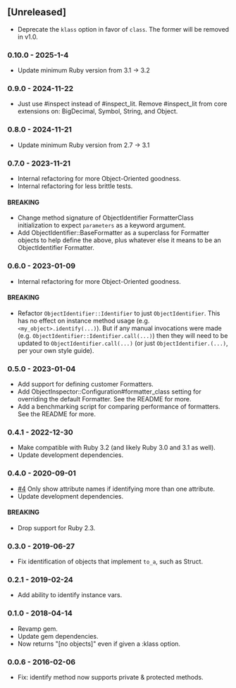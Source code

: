 ## [Unreleased]

- Deprecate the `klass` option in favor of `class`. The former will be removed in v1.0.

### 0.10.0 - 2025-1-4

- Update minimum Ruby version from 3.1 -> 3.2

### 0.9.0 - 2024-11-22

- Just use #inspect instead of #inspect_lit. Remove #inspect_lit from core extensions on: BigDecimal, Symbol, String, and Object.

### 0.8.0 - 2024-11-21

- Update minimum Ruby version from 2.7 -> 3.1

### 0.7.0 - 2023-11-21

- Internal refactoring for more Object-Oriented goodness.
- Internal refactoring for less brittle tests.

#### BREAKING

- Change method signature of ObjectIdentifier FormatterClass initialization to expect `parameters` as a keyword argument.
- Add ObjectIdentifier::BaseFormatter as a superclass for Formatter objects to help define the above, plus whatever else it means to be an ObjectIdentifier Formatter.

### 0.6.0 - 2023-01-09

- Internal refactoring for more Object-Oriented goodness.

#### BREAKING

- Refactor `ObjectIdentifier::Identifier` to just `ObjectIdentifier`. This has no effect on instance method usage (e.g. `<my_object>.identify(...)`). But if any manual invocations were made (e.g. `ObjectIdentifier::Identifier.call(...)`) then they will need to be updated to `ObjectIdentifier.call(...)` (or just `ObjectIdentifier.(...)`, per your own style guide).

### 0.5.0 - 2023-01-04

- Add support for defining customer Formatters.
- Add ObjectInspector::Configuration#formatter_class setting for overriding the default Formatter. See the README for more.
- Add a benchmarking script for comparing performance of formatters. See the README for more.

### 0.4.1 - 2022-12-30

- Make compatible with Ruby 3.2 (and likely Ruby 3.0 and 3.1 as well).
- Update development dependencies.

### 0.4.0 - 2020-09-01

- [#4](https://github.com/pdobb/object_identifier/pull/4) Only show attribute names if identifying more than one attribute.
- Update development dependencies.

#### BREAKING

- Drop support for Ruby 2.3.

### 0.3.0 - 2019-06-27

- Fix identification of objects that implement `to_a`, such as Struct.

### 0.2.1 - 2019-02-24

- Add ability to identify instance vars.

### 0.1.0 - 2018-04-14

- Revamp gem.
- Update gem dependencies.
- Now returns "[no objects]" even if given a :klass option.

### 0.0.6 - 2016-02-06

- Fix: identify method now supports private & protected methods.
